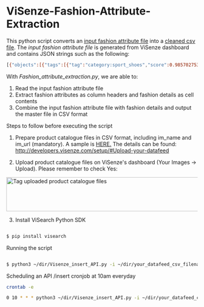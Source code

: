 # ViSenze-Fashion-Attribute-Extraction
This python script converts an <ins><a href="https://www.dropbox.com/s/qm7h8fwujnpq15t/example_input.csv?dl=1" download="example_input.csv">input fashion attribute file</ins></a> into a <ins><a href="https://www.dropbox.com/s/6s0bbq2618p1flf/fashion_attribute_example_output.csv?dl=1" download="fashion_attribute_example_output.csv">cleaned csv file</ins></a>. The <i>input fashion attribute file</i> is generated from ViSenze dashboard and contains JSON strings such as the following: 
```bash
[{"objects":[{"tags":[{"tag":"category:sport_shoes","score":0.9857027530670166},{"tag":"product_color:multi","score":0.9736108183860779},{"tag":"product_pattern:animal_print","score":0.9375014901161194},{"tag":"shoe_closure:lace","score":0.8751133680343628}],"box":[13,138,446,317]}],"debug_objects":[],"tag_group":"fashion_attributes"},{"objects":[{"tags":[{"tag":"no_text","score":0.9907019138336182}],"box":[]}],"debug_objects":[],"tag_group":"image_text"},{"objects":[{"tags":[{"tag":"costume","score":0.8016501665115356}],"box":[13,138,446,317]}],"debug_objects":[],"tag_group":"fashion_occasion"},{"objects":[{"tags":[{"tag":"no_model","score":0.999996542930603}],"box":[]}],"debug_objects":[],"tag_group":"image_human"},{"objects":[{"tags":[{"tag":"no_collage","score":0.991800844669342}],"box":[]}],"debug_objects":[],"tag_group":"image_collage"},{"objects":[{"tags":[{"tag":"streetstyle","score":0.9581801891326904}],"box":[13,138,446,317]}],"debug_objects":[],"tag_group":"fashion_style"},{"objects":[{"tags":[{"tag":"multi","score":0.7209011316299438}],"box":[]}],"debug_objects":[],"tag_group":"product_color"},{"objects":[{"tags":[{"tag":"no_mosaic","score":0.9951471090316772}],"box":[]}],"debug_objects":[],"tag_group":"image_mosaic"},{"objects":[{"tags":[{"tag":"big_graphic","score":0.6292022466659546}],"box":[]}],"debug_objects":[],"tag_group":"product_pattern"},{"objects":[{"tags":[{"tag":"no_detail","score":0.9998843669891357}],"box":[]}],"debug_objects":[],"tag_group":"image_detail"},{"objects":[],"debug_objects":[],"tag_group":"gender_detect_kid"}]
```
With <i>Fashion_attribute_extraction.py</i>, we are able to:
1. Read the input fashion attribute file
2. Extract fashion attributes as column headers and fashion details as cell contents
3. Combine the input fashion attribute file with fashion details and output the master file in CSV format 

Steps to follow before executing the script
1. Prepare product catalogue files in CSV format, including im_name and im_url (mandatory). A sample is <ins><a href="https://www.dropbox.com/s/92a4o6ax8pbur1i/product_catalogue_template.csv?dl=1" download="product_catalogue_template.csv">HERE.</ins></a> The details can be found: http://developers.visenze.com/setup/#Upload-your-datafeed

2. Upload product catalogue files on ViSenze's dashboard (Your Images -> Upload). Please remember to check Yes:

<img src="https://storage.googleapis.com/visenze-test-890215/Upload.JPG" alt="Tag uploaded product catalogue files" class="center" width="950" height="90">


3. Install ViSearch Python SDK
```bash

$ pip install visearch

```

Running the script
```bash

$ python3 ~/dir/Visenze_insert_API.py -i ~/dir/your_datafeed_csv_filename -u your_Visenze_dashboard_admin_Access_Key -p your_Visenze_dashboard_admin_Secret_Key  

```

Scheduling an API /insert cronjob at 10am everyday 
```bash
crontab -e
```
```bash
0 10 * * * python3 ~/dir/Visenze_insert_API.py -i ~/dir/your_datafeed_csv_filename -u your_Visenze_dashboard_admin_Access_Key -p your_Visenze_dashboard_admin_Secret_Key  
```
